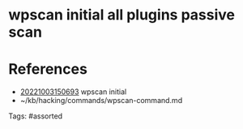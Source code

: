# wpscan initial all plugins passive scan

# References
- [20221003150693](/zet/20221003150693/) wpscan initial
- ~/kb/hacking/commands/wpscan-command.md

Tags:
    #assorted

